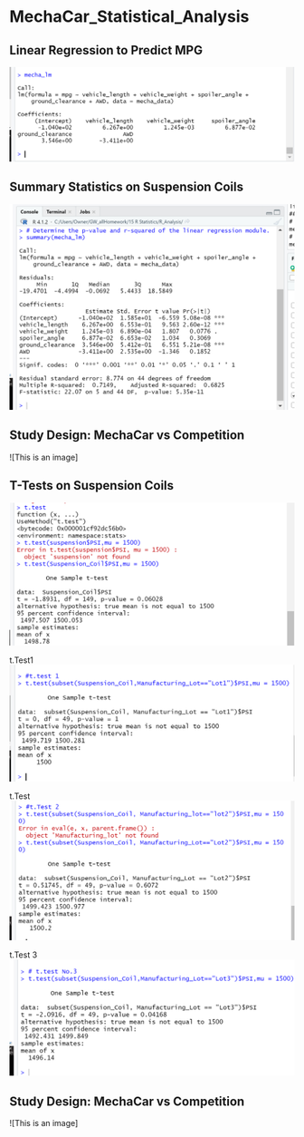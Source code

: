 # MechaCar_Statistical_Analysis
## Linear Regression to Predict MPG
![This is an image](https://github.com/Fbullman/MechaCar_Statistical_Analysis/blob/main/Images/Linear.png)

## Summary Statistics on Suspension Coils
![This is an image](https://github.com/Fbullman/MechaCar_Statistical_Analysis/blob/main/Images/Summary.png)

## Study Design: MechaCar vs Competition
![This is an image]

## T-Tests on Suspension Coils

![This is an image](https://github.com/Fbullman/MechaCar_Statistical_Analysis/blob/main/Images/Suspension%20test.png)

t.Test1
![This is an image](https://github.com/Fbullman/MechaCar_Statistical_Analysis/blob/main/Images/t.Test1.png)

t.Test
![This is an image](https://github.com/Fbullman/MechaCar_Statistical_Analysis/blob/main/Images/t.Test2.png)

t.Test 3
![This is an image](https://github.com/Fbullman/MechaCar_Statistical_Analysis/blob/main/Images/t.Test3.png)

## Study Design: MechaCar vs Competition
![This is an image]
